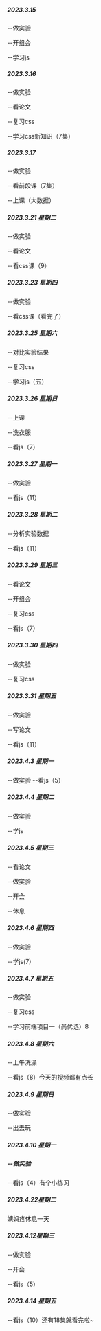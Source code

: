 ##### 2023.3.15

--做实验

--开组会

--学习js

##### 2023.3.16

--做实验

--看论文

--复习css

--学习css新知识（7集）

##### 2023.3.17

--做实验

--看前段课（7集）

--上课（大数据）

##### 2023.3.21 星期二

--做实验

--看论文

--看css课（9）

##### 2023.3.23 星期四

--做实验

--看css课（看完了）

##### 2023.3.25 星期六

--对比实验结果

--复习css

--学习js（五）

##### 2023.3.26 星期日

--上课

--洗衣服

--看js（7）

##### 2023.3.27 星期一

--做实验

--看js（11）

##### 2023.3.28 星期二

--分析实验数据

--看js（11）

##### 2023.3.29 星期三

--看论文

--开组会

--复习css

--看js（7）

##### 2023.3.30 星期四

--做实验

--复习css

##### 2023.3.31 星期五

--做实验

--写论文

--看js（11）

##### 2023.4.3 星期一
--做实验
--看js（5）

##### 2023.4.4 星期二

--做实验

--学js

##### 2023.4.5 星期三

--看论文

--做实验

--开会

--休息

##### 2023.4.6 星期四

--做实验

--学js(7)

##### 2023.4.7 星期五

--做实验

--复习css

--学习前端项目一（尚优选）8

##### 2023.4.8 星期六

--上午洗澡

--看js（8）今天的视频都有点长

##### 2023.4.9 星期日

--做实验

--出去玩

##### 2023.4.10 星期一

##### --做实验

--看js（4）有个小练习

##### 2023.4.22星期二

姨妈疼休息一天

##### 2023.4.12星期三

--做实验

--开会

--看js（5）

##### 2023.4.14 星期五

--看js（10）还有18集就看完啦~